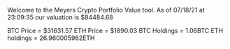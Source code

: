 Welcome to the Meyers Crypto Portfolio Value tool. 
As of 07/18/21 at 23:09:35 our valuation is $84484.68 

BTC Price = $31631.57
 ETH Price = $1890.03
BTC Holdings = 1.06BTC
 ETH holdings = 26.960005962ETH 
